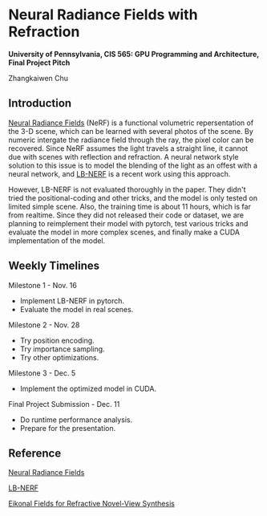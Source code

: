 Neural Radiance Fields with Refraction
==================================

**University of Pennsylvania, CIS 565: GPU Programming and Architecture, Final Project Pitch**

Zhangkaiwen Chu

## Introduction

[Neural Radiance Fields](https://www.matthewtancik.com/nerf) (NeRF) is a functional volumetric repersentation of the 3-D scene, which can be learned with several photos of the scene. By numeric intergate the radiance field through the ray, the pixel color can be recovered. Since NeRF assumes the light travels a straight line, it cannot due with scenes with reflection and refraction. A neural network style solution to this issue is to model the blending of the light as an offest with a neural network, and [LB-NERF](https://ieeexplore.ieee.org/document/9897642) is a recent work using this approach. 

However, LB-NERF is not evaluated thoroughly in the paper. They didn't tried the positional-coding and other tricks, and the model is only tested on limited simple scene. Also, the training time is about 11 hours, which is far from realtime. Since they did not released their code or dataset, we are planning to reimplement their model with pytorch, test various tricks and evaluate the model in more complex scenes, and finally make a CUDA implementation of the model.



## Weekly Timelines

Milestone 1 - Nov. 16
* Implement LB-NERF in pytorch.
* Evaluate the model in real scenes.

Milestone 2 - Nov. 28
* Try position encoding.
* Try importance sampling.
* Try other optimizations.

Milestone 3 - Dec. 5
* Implement the optimized model in CUDA.

Final Project Submission - Dec. 11
* Do runtime performance analysis.
* Prepare for the presentation.


## Reference

[Neural Radiance Fields](https://www.matthewtancik.com/nerf)

[LB-NERF](https://ieeexplore.ieee.org/document/9897642)

[Eikonal Fields for Refractive Novel-View Synthesis](https://dl.acm.org/doi/abs/10.1145/3528233.3530706)